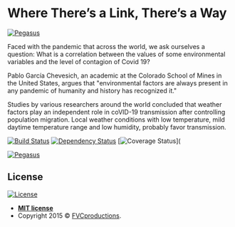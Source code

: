 # Where There’s a Link, There’s a Way
<a href="https://github.com/jjgilces/Where-There-s-a-Link-There-s-a-Way"><img src="https://raw.githubusercontent.com/jjgilces/Where-There-s-a-Link-There-s-a-Way/master/src/images/image.png" title="Pegasus" alt="Pegasus"></a>


Faced with the pandemic that across the world, we ask ourselves a question: What is a correlation between the values of some environmental variables and the level of contagion of Covid 19?

Pablo García Chevesich, an academic at the Colorado School of Mines in the United States, argues that "environmental factors are always present in any pandemic of humanity and history has recognized it."

Studies by various researchers around the world concluded that weather factors play an independent role in coVID-19 transmission after controlling population migration. Local weather conditions with low temperature, mild daytime temperature range and low humidity, probably favor transmission.




[![Build Status](http://img.shields.io/travis/badges/badgerbadgerbadger.svg?style=flat-square)](https://travis-ci.org/badges/badgerbadgerbadger) [![Dependency Status](http://img.shields.io/gemnasium/badges/badgerbadgerbadger.svg?style=flat-square)](https://gemnasium.com/badges/badgerbadgerbadger) [![Coverage Status](http://img.shields.io/coveralls/badges/badgerbadgerbadger.svg?style=flat-square)](

<a href="https://github.com/jjgilces/Where-There-s-a-Link-There-s-a-Way"><img src="https://raw.githubusercontent.com/jjgilces/Where-There-s-a-Link-There-s-a-Way/master/src/images/PEGASUS.png" title="Pegasus" alt="Pegasus"></a>


## License

[![License](http://img.shields.io/:license-mit-blue.svg?style=flat-square)](http://badges.mit-license.org)

- **[MIT license](http://opensource.org/licenses/mit-license.php)**
- Copyright 2015 © <a href="http://fvcproductions.com" target="_blank">FVCproductions</a>.
